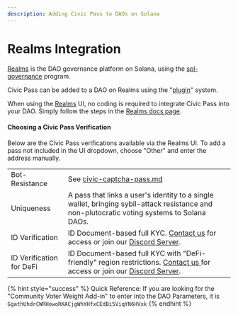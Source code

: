 ```yaml
---
description: Adding Civic Pass to DAOs on Solana
---
```


# Realms Integration

[Realms](https://realms.today) is the DAO governance platform on Solana, using the [spl-governance](https://github.com/solana-labs/solana-program-library/tree/master/governance) program.

Civic Pass can be added to a DAO on Realms using the "[plugin](https://github.com/solana-labs/governance-program-library)" system.

When using the [Realms](https://realms.today) UI, no coding is required to integrate Civic Pass into your DAO. Simply follow the steps in the [Realms docs page](https://docs.realms.today/DAO-Management/creating-DAOs/gated-DAO).

#### Choosing a Civic Pass Verification

Below are the Civic Pass verifications available via the Realms UI. To add a pass not included in the UI dropdown, choose "Other" and enter the address manually.

|                          |                                                                                                                                                                                                                    |
| ------------------------ | ------------------------------------------------------------------------------------------------------------------------------------------------------------------------------------------------------------------ |
| Bot-Resistance           | See [civic-captcha-pass.md](../../civic-pass/civic-captcha-pass.md "mention")                                                                                                                                      |
| Uniqueness               | A pass that links a user's identity to a single wallet, bringing sybil-attack resistance and non-plutocratic voting systems to Solana DAOs.                                                                        |
| ID Verification          | ID Document-based full KYC. [Contact us](https://share.hsforms.com/1NvBk0zfyR3aWcMosBxJETQbzn0a) for access or join our [Discord Server](https://discord.gg/8H5Kdtr5Wn).                                           |
| ID Verification for DeFi | ID Document-based full KYC with "DeFi-friendly" region restrictions. [Contact us ](https://share.hsforms.com/1NvBk0zfyR3aWcMosBxJETQbzn0a)for access or join our [Discord Server](https://discord.gg/8H5Kdtr5Wn).  |

{% hint style="success" %}
Quick Reference: If you are looking for the "Community Voter Weight Add-in" to enter into the DAO Parameters, it is `GgathUhdrCWRHowoRKACjgWhYHfxCEdBi5ViqYN6HVxk`
{% endhint %}

